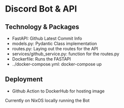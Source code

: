 # Discord Bot & API 

## Technology & Packages
- FastAPI: Github Latest Commit Info 
- models.py: Pydantic Class implementation
- routes.py: Laying out the routes for the API
- services/github_service.py: function for the routes.py
- Dockerfile: Runs the FASTAPI
- ../docker-compose.yml: docker-compose up

## Deployment 
- Github Action to DockerHub for hosting image

Currently on NixOS locally running the Bot 